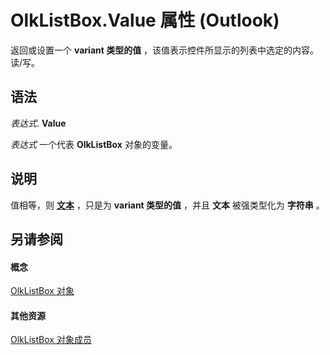 
# OlkListBox.Value 属性 (Outlook)

返回或设置一个 **variant 类型的值** ，该值表示控件所显示的列表中选定的内容。读/写。


## 语法

 _表达式_. **Value**

 _表达式_ 一个代表 **OlkListBox** 对象的变量。


## 说明

值相等，则 **[文本](5bd07fce-bf12-eec5-b9d9-6d888296c30d.md)** ，只是为 **variant 类型的值** ，并且 **文本** 被强类型化为 **字符串** 。


## 另请参阅


#### 概念


[OlkListBox 对象](373d2a00-97e5-2ed3-f15f-577d97b32334.md)
#### 其他资源


[OlkListBox 对象成员](b8bed0b5-6994-1492-055e-4067b232f9c4.md)
